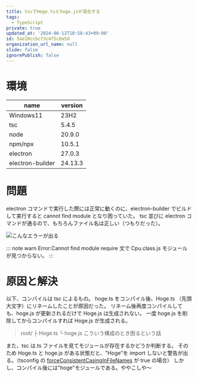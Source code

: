 ```yaml
---
title: tscでHoge.tsとhoge.jsが混在する
tags:
  - TypeScript
private: true
updated_at: '2024-06-12T10:58:43+09:00'
id: 5ae10ccbcf3c4f5c0a5d
organization_url_name: null
slide: false
ignorePublish: false
---
```


# 環境

| name             | version |
| ---------------- | ------- |
| Windows11        | 23H2    |
| tsc              | 5.4.5   |
| node             | 20.9.0  |
| npm/npx          | 10.5.1  |
| electron         | 27.0.3  |
| electron-builder | 24.13.3 |

# 問題

electron コマンドで実行した際には正常に動くのに、electron-builder でビルドして実行すると cannot find module となり困っていた。
tsc 並びに electron コマンドが通るので、もちろんファイル名は正しい（つもりだった）。

![こんなエラーが出る](https://qiita-image-store.s3.ap-northeast-1.amazonaws.com/0/3797993/df558be8-64df-e795-d9d4-803da3283a11.png)

::: note warn
Error:Cannot find module
require 文で Cpu.class.js モジュールが見つからない。
:::

# 原因と解決

以下、コンパイルは tsc によるもの。
hoge.ts をコンパイル後、Hoge.ts （先頭大文字）にリネームしたことが原因だった。
リネーム後再度コンパイルしても、hoge.js が更新されるだけで Hoge.js は生成されない。
一度 hoge.js を削除してからコンパイルすれば Hoge.js が生成される。

> root/
> ├ Hoge.ts
> └ hoge.js
> こういう構成のとき困るという話

また、tsc は.ts ファイルを見てモジュールが存在するかどうか判断する。
そのため Hoge.ts と hoge.js がある状態だと、"Hoge"を import しないと警告が出る。（tsconfig の [forceConsistentCasingInFileNames](https://zenn.dev/chida/articles/bdbcd59c90e2e1#forceconsistentcasinginfilenames) が true の場合）
しかし、コンパイル後には"hoge"モジュールである。ややこしや～
